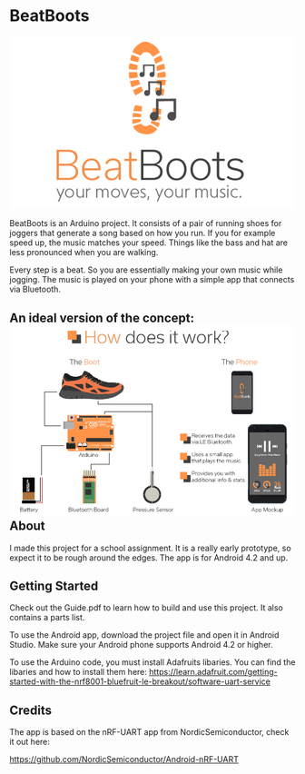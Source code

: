 # BeatBoots
![Logo](Photos/Logo_Final1-01.png "BeatBoots Logo.")

BeatBoots is an Arduino project. It consists of a pair of running shoes for joggers that generate a song based on how you run. If you for example speed up, the music matches your speed. Things like the bass and hat are less pronounced when you are walking. 

Every step is a beat. So you are essentially making your own music while jogging. The music is played on your phone with a simple app that connects via Bluetooth. 

An ideal version of the concept:
![Logo](Photos/Concept_Final1-01.png "An ideal version of the concept.")
About
--------------
I made this project for a school assignment. It is a really early prototype, so expect it to be rough around the edges. The app is for Android 4.2 and up. 

Getting Started
--------------
Check out the Guide.pdf to learn how to build and use this project. It also contains a parts list.

To use the Android app, download the project file and open it in Android Studio. Make sure your Android phone supports Android 4.2 or higher.

To use the Arduino code, you must install Adafruits libaries. You can find the libaries and how to install them here: https://learn.adafruit.com/getting-started-with-the-nrf8001-bluefruit-le-breakout/software-uart-service

Credits
--------------
The app is based on the nRF-UART app from NordicSemiconductor, check it out here:

https://github.com/NordicSemiconductor/Android-nRF-UART
